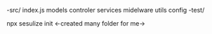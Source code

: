 


-src/
   index.js
   models
   controler
   services
   midelware
   utils
   config
 -test/



npx sesulize init <-created many folder for me->